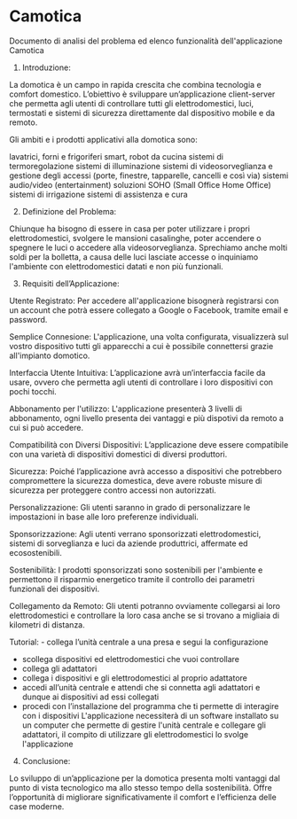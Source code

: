 # Camotica
Documento di analisi del problema ed elenco funzionalità dell'applicazione Camotica

1. Introduzione:

La domotica è un campo in rapida crescita che combina tecnologia e comfort domestico.
L’obiettivo è sviluppare un’applicazione client-server che permetta agli utenti di controllare tutti gli elettrodomestici, luci, termostati e sistemi di sicurezza direttamente dal dispositivo mobile e da remoto. 

Gli ambiti e i prodotti applicativi alla domotica sono:

lavatrici, forni e frigoriferi smart, robot da cucina
sistemi di termoregolazione
sistemi di illuminazione
sistemi di videosorveglianza e gestione degli accessi (porte, finestre, tapparelle, cancelli e così via)
sistemi audio/video (entertainment)
soluzioni SOHO (Small Office Home Office)
sistemi di irrigazione
sistemi di assistenza e cura

2. Definizione del Problema:

Chiunque ha bisogno di essere in casa per poter utilizzare i propri elettrodomestici, svolgere le mansioni casalinghe, poter accendere o spegnere le luci o accedere alla videosorveglianza.
Sprechiamo anche molti soldi per la bolletta, a causa delle luci lasciate accesse o inquiniamo l'ambiente con elettrodomestici datati e non più funzionali. 

3. Requisiti dell’Applicazione:

Utente Registrato: Per accedere all'applicazione bisognerà registrarsi con un account che potrà essere collegato a Google o Facebook, tramite email e password. 

Semplice Connesione: L'applicazione, una volta configurata, visualizzerà sul vostro dispositivo tutti gli apparecchi a cui è possibile connettersi grazie all'impianto domotico.  

Interfaccia Utente Intuitiva: L’applicazione avrà un’interfaccia facile da usare, ovvero che permetta agli utenti di controllare i loro dispositivi con pochi tocchi.

Abbonamento per l'utilizzo: L'applicazione presenterà 3 livelli di abbonamento, ogni livello presenta dei vantaggi e più dispotivi da remoto a cui si può accedere. 

Compatibilità con Diversi Dispositivi: L’applicazione deve essere compatibile con una varietà di dispositivi domestici di diversi produttori.

Sicurezza: Poiché l’applicazione avrà accesso a dispositivi che potrebbero compromettere la sicurezza domestica, deve avere robuste misure di sicurezza per proteggere contro accessi non autorizzati.

Personalizzazione: Gli utenti saranno in grado di personalizzare le impostazioni in base alle loro preferenze individuali.

Sponsorizzazione: Agli utenti verrano sponsorizzati elettrodomestici, sistemi di sorveglianza e luci da aziende produttrici, affermate ed ecosostenibili. 

Sostenibilità: I prodotti sponsorizzati sono sostenibili per l'ambiente e permettono il risparmio energetico tramite il controllo dei parametri funzionali dei dispositivi. 

Collegamento da Remoto: Gli utenti potranno ovviamente collegarsi ai loro elettrodomestici e controllare la loro casa anche se si trovano a migliaia di kilometri di distanza. 

Tutorial: - collega l’unità centrale a una presa e segui la configurazione
- scollega dispositivi ed elettrodomestici che vuoi controllare
- collega gli adattatori
- collega i dispositivi e gli elettrodomestici al proprio adattatore
- accedi all’unità centrale e attendi che si connetta agli adattatori e dunque ai dispositivi ad essi collegati
- procedi con l’installazione del programma che ti permette di interagire con i dispositivi
L'applicazione necessiterà di un software installato su un computer che permette di gestire l'unità centrale e collegare gli adattatori,
il compito di utilizzare gli elettrodomestici lo svolge l'applicazione

4. Conclusione:

Lo sviluppo di un’applicazione per la domotica presenta molti vantaggi dal punto di vista tecnologico ma allo stesso tempo della sostenibilità.
Offre l’opportunità di migliorare significativamente il comfort e l’efficienza delle case moderne. 
